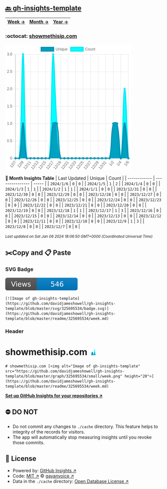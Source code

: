 ## [🔙 gh-insights-template](https://github.com/davidjameshowell/gh-insights-template)
| [**Week →**](https://github.com/davidjameshowell/gh-insights-template/blob/master/readme/325695534/week.md) | [**Month →**](https://github.com/davidjameshowell/gh-insights-template/blob/master/readme/325695534/month.md) | [**Year →**](https://github.com/davidjameshowell/gh-insights-template/blob/master/readme/325695534/year.md) |
 | ------------ | --------------- | ----- |

### :octocat: [showmethisip.com](https://github.com/davidjameshowell/showmethisip.com)
![Image of gh-insights-template](https://github.com/davidjameshowell/gh-insights-template/blob/master/graph/325695534/large/month.png)

**:calendar: Month Insights Table**
| Last Updated | Unique | Count |
 | ------------ | --------------- | ----- |
 | `2024/1/6` |  `0` | `0` |
 | `2024/1/5` |  `1` | `2` |
 | `2024/1/4` |  `0` | `0` |
 | `2024/1/3` |  `1` | `1` |
 | `2024/1/2` |  `1` | `1` |
 | `2024/1/1` |  `0` | `0` |
 | `2023/12/31` |  `0` | `0` |
 | `2023/12/30` |  `0` | `0` |
 | `2023/12/29` |  `0` | `0` |
 | `2023/12/28` |  `0` | `0` |
 | `2023/12/27` |  `0` | `0` |
 | `2023/12/26` |  `0` | `0` |
 | `2023/12/25` |  `0` | `0` |
 | `2023/12/24` |  `0` | `0` |
 | `2023/12/23` |  `0` | `0` |
 | `2023/12/22` |  `0` | `0` |
 | `2023/12/21` |  `0` | `0` |
 | `2023/12/20` |  `0` | `0` |
 | `2023/12/19` |  `0` | `0` |
 | `2023/12/18` |  `1` | `1` |
 | `2023/12/17` |  `1` | `3` |
 | `2023/12/16` |  `0` | `0` |
 | `2023/12/15` |  `0` | `0` |
 | `2023/12/14` |  `0` | `0` |
 | `2023/12/13` |  `0` | `0` |
 | `2023/12/12` |  `0` | `0` |
 | `2023/12/11` |  `0` | `0` |
 | `2023/12/10` |  `0` | `0` |
 | `2023/12/9` |  `1` | `3` |
 | `2023/12/8` |  `0` | `0` |
 | `2023/12/7` |  `0` | `0` |

<small><i>Last updated on Sat Jan 06 2024 18:06:50 GMT+0000 (Coordinated Universal Time)</i></small>

## ✂️Copy and 📋 Paste
### SVG Badge
[![Image of gh-insights-template](https://github.com/davidjameshowell/gh-insights-template/blob/master/svg/325695534/badge.svg)](https://github.com/davidjameshowell/gh-insights-template/blob/master/readme/325695534/week.md)
```readme
[![Image of gh-insights-template](https://github.com/davidjameshowell/gh-insights-template/blob/master/svg/325695534/badge.svg)](https://github.com/davidjameshowell/gh-insights-template/blob/master/readme/325695534/week.md)
```
### Header
# showmethisip.com [<img alt="Image of gh-insights-template" src="https://github.com/davidjameshowell/gh-insights-template/blob/master/graph/325695534/small/week.png" height="20">](https://github.com/davidjameshowell/gh-insights-template/blob/master/readme/325695534/week.md)
```readme
# showmethisip.com [<img alt="Image of gh-insights-template" src="https://github.com/davidjameshowell/gh-insights-template/blob/master/graph/325695534/small/week.png" height="20">](https://github.com/davidjameshowell/gh-insights-template/blob/master/readme/325695534/week.md)
```
[**Set up GitHub Insights for your repositories ↗️**](https://github.com/gayanvoice/github-insights)
## ⛔ DO NOT
- Do not commit any changes to `./cache` directory. This feature helps to integrity of the records for visitors.
- The app will automatically stop measuring insights until you revoke those commits.
## 📄 License
- Powered by: [GitHub Insights ↗️](https://github.com/gayanvoice/github-insights)
- Code: [MIT ↗️](./LICENSE) © [gayanvoice ↗️](https://github.com/gayanvoice)
- Data in the `./cache` directory: [Open Database License ↗️](https://opendatacommons.org/licenses/odbl/1-0/)